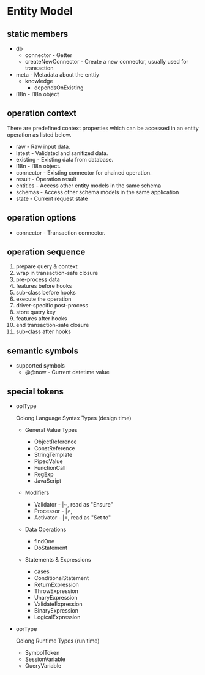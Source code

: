 # Entity Model

## static members

* db
    * connector - Getter
    * createNewConnector - Create a new connector, usually used for transaction
* meta - Metadata about the enttiy
    * knowledge 
        * dependsOnExisting
* i18n - I18n object

## operation context

There are predefined context properties which can be accessed in an entity operation as listed below.

* raw - Raw input data. 
* latest - Validated and sanitized data.
* existing - Existing data from database.
* i18n - I18n object.
* connector - Existing connector for chained operation.
* result - Operation result
* entities - Access other entity models in the same schema
* schemas - Access other schema models in the same application
* state - Current request state

## operation options

* connector - Transaction connector.

## operation sequence

1. prepare query & context
2. wrap in transaction-safe closure
3. pre-process data
4. features before hooks
5. sub-class before hooks
6. execute the operation
7. driver-specific post-process
8. store query key 
9. features after hooks
10. end transaction-safe closure
11. sub-class after hooks

## semantic symbols

* supported symbols 
    * @@now - Current datetime value

## special tokens

* oolType

    Oolong Language Syntax Types (design time)

    * General Value Types
        * ObjectReference
        * ConstReference
        * StringTemplate
        * PipedValue
        * FunctionCall
        * RegExp
        * JavaScript

    * Modifiers    
        * Validator - |~, read as "Ensure"
        * Processor - |>,  
        * Activator - |=, read as "Set to"   

    * Data Operations
        * findOne
        * DoStatement

    * Statements & Expressions
        * cases
        * ConditionalStatement
        * ReturnExpression    
        * ThrowExpression
        * UnaryExpression
        * ValidateExpression
        * BinaryExpression
        * LogicalExpression

* oorType

    Oolong Runtime Types (run time)

    * SymbolToken
    * SessionVariable
    * QueryVariable



